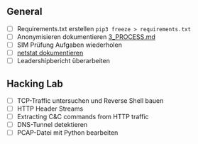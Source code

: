 ## General
- [ ] Requirements.txt erstellen `pip3 freeze > requirements.txt`
- [ ] Anonymisieren dokumentieren [3_PROCESS.md](https://github.com/ii-nik/siw-facss-2021f-boot2/blob/main/30_Projekte/siw-bootcamp-python/3_PROCESS.md)
- [ ] SIM Prüfung Aufgaben wiederholen
- [ ] [netstat dokumentieren](https://www.printsupportcenter.com/hc/en-us/articles/115003386949-Determine-which-program-uses-or-blocks-a-port)
- [ ] Leadershipbericht überarbeiten

## Hacking Lab
- [ ] TCP-Traffic untersuchen und Reverse Shell bauen
- [ ] HTTP Header Streams
- [ ] Extracting C&C commands from HTTP traffic
- [ ] DNS-Tunnel detektieren
- [ ] PCAP-Datei mit Python bearbeiten
